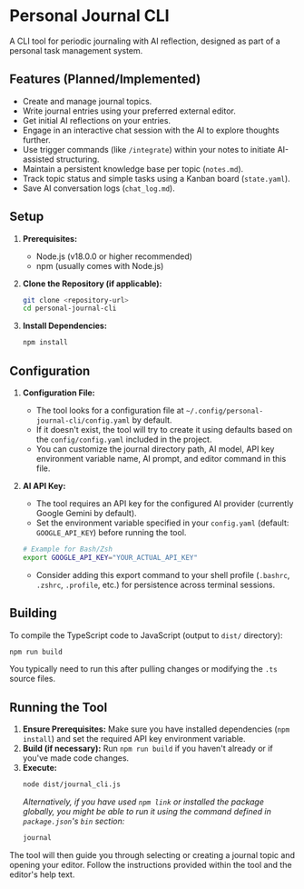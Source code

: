 # Personal Journal CLI

A CLI tool for periodic journaling with AI reflection, designed as part of a personal task management system.

## Features (Planned/Implemented)

*   Create and manage journal topics.
*   Write journal entries using your preferred external editor.
*   Get initial AI reflections on your entries.
*   Engage in an interactive chat session with the AI to explore thoughts further.
*   Use trigger commands (like `/integrate`) within your notes to initiate AI-assisted structuring.
*   Maintain a persistent knowledge base per topic (`notes.md`).
*   Track topic status and simple tasks using a Kanban board (`state.yaml`).
*   Save AI conversation logs (`chat_log.md`).

## Setup

1.  **Prerequisites:**
    *   Node.js (v18.0.0 or higher recommended)
    *   npm (usually comes with Node.js)

2.  **Clone the Repository (if applicable):**
    ```bash
    git clone <repository-url>
    cd personal-journal-cli
    ```

3.  **Install Dependencies:**
    ```bash
    npm install
    ```

## Configuration

1.  **Configuration File:**
    *   The tool looks for a configuration file at `~/.config/personal-journal-cli/config.yaml` by default.
    *   If it doesn't exist, the tool will try to create it using defaults based on the `config/config.yaml` included in the project.
    *   You can customize the journal directory path, AI model, API key environment variable name, AI prompt, and editor command in this file.

2.  **AI API Key:**
    *   The tool requires an API key for the configured AI provider (currently Google Gemini by default).
    *   Set the environment variable specified in your `config.yaml` (default: `GOOGLE_API_KEY`) before running the tool.
    ```bash
    # Example for Bash/Zsh
    export GOOGLE_API_KEY="YOUR_ACTUAL_API_KEY"
    ```
    *   Consider adding this export command to your shell profile (`.bashrc`, `.zshrc`, `.profile`, etc.) for persistence across terminal sessions.

## Building

To compile the TypeScript code to JavaScript (output to `dist/` directory):
```bash
npm run build
```
You typically need to run this after pulling changes or modifying the `.ts` source files.

## Running the Tool

1.  **Ensure Prerequisites:** Make sure you have installed dependencies (`npm install`) and set the required API key environment variable.
2.  **Build (if necessary):** Run `npm run build` if you haven't already or if you've made code changes.
3.  **Execute:**
    ```bash
    node dist/journal_cli.js
    ```
    *Alternatively, if you have used `npm link` or installed the package globally, you might be able to run it using the command defined in `package.json`'s `bin` section:*
    ```bash
    journal
    ```

The tool will then guide you through selecting or creating a journal topic and opening your editor. Follow the instructions provided within the tool and the editor's help text.